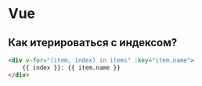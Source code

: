 # Vue

## Как итерироваться с индексом?

```html
<div v-for="(item, index) in items" :key="item.name">
    {{ index }}: {{ item.name }}
</div>
```
